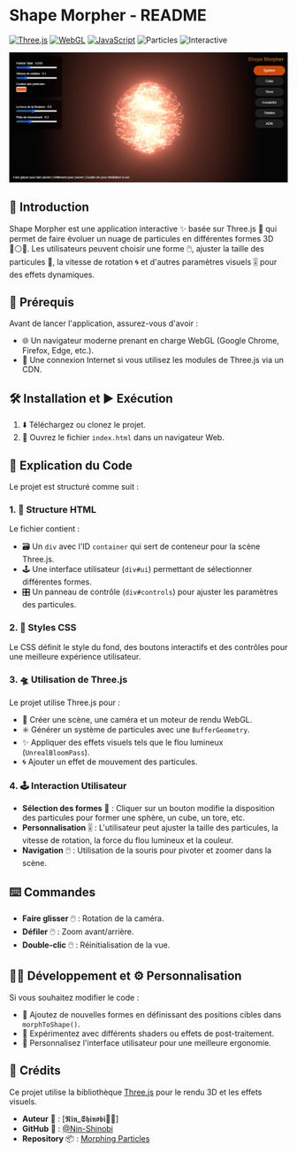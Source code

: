 # Shape Morpher - README

[![Three.js](https://img.shields.io/badge/Three.js-3D-000000?logo=three.js)](https://threejs.org/) [![WebGL](https://img.shields.io/badge/WebGL-Enabled-990000?logo=webgl)](https://www.khronos.org/webgl/) [![JavaScript](https://img.shields.io/badge/JavaScript-ES6+-F7DF1E?logo=javascript&logoColor=000)](https://developer.mozilla.org/docs/Web/JavaScript) ![Particles](https://img.shields.io/badge/Particles-Morphing-6f42c1) ![Interactive](https://img.shields.io/badge/Interactive-UI-00bcd4)

<img src="Morphing Particles.png" alt="Shape Morpher"/>

## 🚀 Introduction
Shape Morpher est une application interactive ✨ basée sur Three.js 🧩 qui permet de faire évoluer un nuage de particules en différentes formes 3D 🔺⚪🧊. Les utilisateurs peuvent choisir une forme 🖱️, ajuster la taille des particules 🎯, la vitesse de rotation 🌀 et d'autres paramètres visuels 🎚️ pour des effets dynamiques.

## 🧰 Prérequis
Avant de lancer l'application, assurez-vous d'avoir :
- 🌐 Un navigateur moderne prenant en charge WebGL (Google Chrome, Firefox, Edge, etc.).
- 🔗 Une connexion Internet si vous utilisez les modules de Three.js via un CDN.

## 🛠️ Installation et ▶️ Exécution
1. ⬇️ Téléchargez ou clonez le projet.
2. 🧭 Ouvrez le fichier `index.html` dans un navigateur Web.

## 🧠 Explication du Code
Le projet est structuré comme suit :

### 1. 🧩 Structure HTML
Le fichier contient :
- 🗃️ Un `div` avec l'ID `container` qui sert de conteneur pour la scène Three.js.
- 🕹️ Une interface utilisateur (`div#ui`) permettant de sélectionner différentes formes.
- 🎛️ Un panneau de contrôle (`div#controls`) pour ajuster les paramètres des particules.

### 2. 🎨 Styles CSS
Le CSS définit le style du fond, des boutons interactifs et des contrôles pour une meilleure expérience utilisateur.

### 3. 🛸 Utilisation de Three.js
Le projet utilise Three.js pour :
- 🧱 Créer une scène, une caméra et un moteur de rendu WebGL.
- ✳️ Générer un système de particules avec une `BufferGeometry`.
- ✨ Appliquer des effets visuels tels que le flou lumineux (`UnrealBloomPass`).
- 🌀 Ajouter un effet de mouvement des particules.

### 4. 🕹️ Interaction Utilisateur
- **Sélection des formes** 🔘 : Cliquer sur un bouton modifie la disposition des particules pour former une sphère, un cube, un tore, etc.
- **Personnalisation** 🎚️ : L'utilisateur peut ajuster la taille des particules, la vitesse de rotation, la force du flou lumineux et la couleur.
- **Navigation** 🖱️ : Utilisation de la souris pour pivoter et zoomer dans la scène.

## ⌨️ Commandes
- **Faire glisser** 🖱️ : Rotation de la caméra.
- **Défiler** 🖱️ : Zoom avant/arrière.
- **Double-clic** 🖱️ : Réinitialisation de la vue.

## 👨‍💻 Développement et ⚙️ Personnalisation
Si vous souhaitez modifier le code :
- 🔺 Ajoutez de nouvelles formes en définissant des positions cibles dans `morphToShape()`.
- 🧪 Expérimentez avec différents shaders ou effets de post-traitement.
- 🧭 Personnalisez l'interface utilisateur pour une meilleure ergonomie.

## 🙏 Crédits
Ce projet utilise la bibliothèque [Three.js](https://threejs.org/) pour le rendu 3D et les effets visuels.

- **Auteur** 👤 : [𝕹𝖎𝖓_𝕾𝖍𝖎𝖓𝖔𝖇𝖎🥷🏾]
- **GitHub** 🐙 : [@Nin-Shinobi](https://github.com/Nin-Shinobi)
- **Repository** 📦 : [Morphing Particles](https://github.com/Nin-Shinobi/Morphing-Particles)


